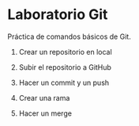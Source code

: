 # Laboratorio Git

Práctica de comandos básicos de Git.

1. Crear un repositorio en local

2. Subir el repositorio a GitHub

3. Hacer un commit y un push

4. Crear una rama

5. Hacer un merge
